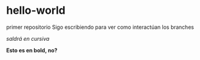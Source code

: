 # hello-world
primer repositorio
Sigo escribiendo para ver como interactúan los branches

*saldrá en cursiva*

**Esto es en bold, no?**
